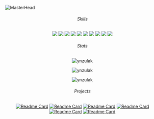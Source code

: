 ![MasterHead](https://i.pinimg.com/originals/ca/26/2e/ca262e0354eea311c41134c3e4bc3bc2.gif)
<div id="header" align="center">

 ###### Skills
  
  <p>
    <img src="https://img.shields.io/badge/-HTML-1b2638?style=flat-square&logo=html5&logoColor=4fa0b0"/>   
    <img src="https://img.shields.io/badge/-CSS-1b2638?style=flat-square&logo=css3&logoColor=4fa0b0"/>   
    <img src="https://img.shields.io/badge/-Sass-1b2638?style=flat-square&logo=sass&logoColor=4fa0b0"/>   
    <img src="https://img.shields.io/badge/-JavaScript-1b2638?style=flat-square&logo=javascript&logoColor=4fa0b0"/>   
    <img src="https://img.shields.io/badge/-TypeScript-1b2638?style=flat-square&logo=typescript&logoColor=4fa0b0"/>   
    <img src="https://img.shields.io/badge/-React-1b2638?style=flat-square&logo=react&logoColor=4fa0b0"/>   
    <img src="https://img.shields.io/badge/-Git-1b2638?style=flat-square&logo=git&logoColor=4fa0b0"/>   
    <img src="https://img.shields.io/badge/-Next.js-1b2638?style=flat-square&logo=nextjs&logoColor=4fa0b0"/>   
    <img src="https://img.shields.io/badge/-RESTAPI-1b2638?style=flat-square&logo=&logoColor=4fa0b0"/>   
    <img src="https://img.shields.io/badge/-Bootstrap-1b2638?style=flat-square&logo=bootstrap&logoColor=4fa0b0"/>   
   </p>

  ###### Stats

<img src="https://komarev.com/ghpvc/?username=ynzulak&label=Profile%20views&color=4fa0b0&style=flat" alt="ynzulak" />
<p><img align="center" src="https://github-readme-stats.vercel.app/api/top-langs?username=ynzulak&show_icons=true&theme=dark&title_color=4fa0b0&text_color=ffffff&bg_color=151515&locale=en&layout=compact" alt="ynzulak" /></p>
<p><img align="center" src="https://github-readme-streak-stats.herokuapp.com/?user=ynzulak&theme=dark" alt="ynzulak" /></p>

  ###### Projects
  
  [![Readme Card](https://github-readme-stats.vercel.app/api/pin/?username=ynzulak&repo=Electronic-potencial-rtv-website&bg_color=0C0B0B&title_color=4fa0b0&text_color=DBD6CB&icon_color=4fa0b0)](https://github.com/ynzulak/Electronic-potencial-rtv-website)
  [![Readme Card](https://github-readme-stats.vercel.app/api/pin/?username=ynzulak&repo=niemcu-video&bg_color=0C0B0B&title_color=4fa0b0&text_color=DBD6CB&icon_color=4fa0b0)](https://github.com/ynzulak/niemcu-video)
  [![Readme Card](https://github-readme-stats.vercel.app/api/pin/?username=ynzulak&repo=dog-age-calculator&bg_color=0C0B0B&title_color=4fa0b0&text_color=DBD6CB&icon_color=4fa0b0)](https://github.com/ynzulak/dog-age-calculator)
  [![Readme Card](https://github-readme-stats.vercel.app/api/pin/?username=ynzulak&repo=voicegpt&bg_color=0C0B0B&title_color=4fa0b0&text_color=DBD6CB&icon_color=4fa0b0)](https://github.com/ynzulak/voicegpt)
  [![Readme Card](https://github-readme-stats.vercel.app/api/pin/?username=ynzulak&repo=RankRiddler&bg_color=0C0B0B&title_color=4fa0b0&text_color=DBD6CB&icon_color=4fa0b0)](https://github.com/ynzulak/RankRiddler)
  [![Readme Card](https://github-readme-stats.vercel.app/api/pin/?username=ynzulak&repo=TechCreators&bg_color=0C0B0B&title_color=4fa0b0&text_color=DBD6CB&icon_color=4fa0b0)](https://github.com/ynzulak/TechCreators)
</div>

